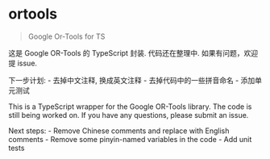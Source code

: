 # ortools

> Google Or-Tools for TS

这是 Google OR-Tools 的 TypeScript 封装.
代码还在整理中. 
如果有问题，欢迎提 issue.

下一步计划:
    - 去掉中文注释, 换成英文注释
    - 去掉代码中的一些拼音命名
    - 添加单元测试

This is a TypeScript wrapper for the Google OR-Tools library.
The code is still being worked on.
If you have any questions, please submit an issue.

Next steps:
    - Remove Chinese comments and replace with English comments
    - Remove some pinyin-named variables in the code
    - Add unit tests